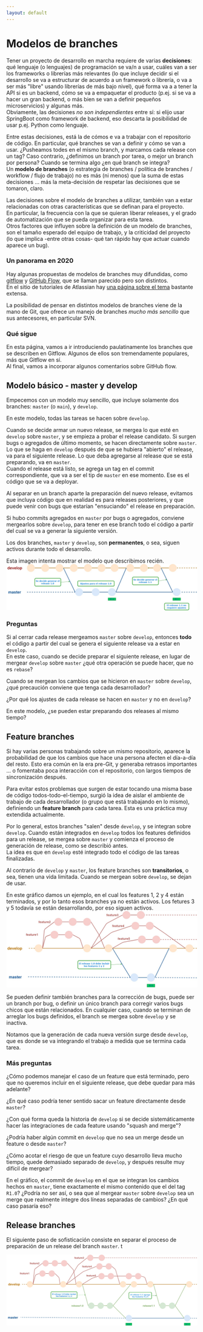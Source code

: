 ```yaml
---
layout: default
---
```


# Modelos de branches
Tener un proyecto de desarrollo en marcha requiere de varias **decisiones**: qué lenguaje (o lenguajes) de programación se va/n a usar, cuáles van a ser los frameworks o librerías más relevantes (lo que incluye decidir si el desarrollo se va a estructurar de acuerdo a un framework o librería, o va a ser más "libre" usando librerías de más bajo nivel), qué forma va a a tener la API si es un backend, cómo se va a empaquetar el producto (p.ej. si se va a hacer un gran backend, o más bien se van a definir pequeños microservicios) y algunas más.  
Obviamente, las decisiones _no son independientes_ entre sí: si elijo usar SpringBoot como framework de backend, eso descarta la posibilidad de usar p.ej. Python como lenguaje.

Entre estas decisiones, está la de cómos e va a trabajar con el repositorio de código. En particular, qué branches se van a definir y cómo se van a usar.
¿Pusheamos todes en el mismo branch, y marcamos cada release con un tag? Caso contrario, ¿definimos un branch por tarea, o mejor un branch por persona? Cuando se termina algo ¿en qué branch se integra?  
Un **modelo de branches** (o estrategia de branches / política de branches / workflow / flujo de trabajo) no es más (ni menos) que la suma de estas decisiones ... más la meta-decisión de respetar las decisiones que se tomaron, claro.  

Las decisiones sobre el modelo de branches a utilizar, también van a estar relacionadas con otras características que se definan para el proyecto.  
En particular, la frecuencia con la que se quieran liberar releases, y el grado de automatización que se pueda organizar para esta tarea.  
Otros factores que influyen sobre la definición de un modelo de branches, son el tamaño esperado del equipo de trabajo, y la criticidad del proyecto (lo que implica -entre otras cosas- qué tan rápido hay que actuar cuando aparece un bug).


### Un panorama en 2020
Hay algunas propuestas de modelos de branches muy difundidas, como [gitflow](https://nvie.com/posts/a-successful-git-branching-model/) y [GitHub Flow](https://guides.github.com/introduction/flow/), que se llaman parecido pero son distintos.  
En el sitio de tutoriales de Atlassian hay [una página sobre el tema](https://www.atlassian.com/git/tutorials/comparing-workflows) bastante extensa.

La posibilidad de pensar en distintos modelos de branches viene de la mano de Git, que ofrece un manejo de branches _mucho más sencillo_ que sus antecesores, en particular SVN. 


### Qué sigue
En esta página, vamos a ir introduciendo paulatinamente los branches que se describen en Gitflow. Algunos de ellos son tremendamente populares, más que Gitflow en sí.  
Al final, vamos a incorporar algunos comentarios sobre GitHub flow.


## Modelo básico - master y develop
Empecemos con un modelo muy sencillo, que incluye solamente dos branches: `master` (o `main`), y `develop`.  

En este modelo, todas las tareas se hacen sobre `develop`.  

Cuando se decide armar un nuevo release, se mergea lo que esté en `develop` sobre `master`, y se empieza a probar el release candidato. 
Si surgen bugs o agregados de último momento, se hacen directamente sobre `master`. Lo que se haga en `develop` después de que se hubiera "abierto" el release, va para el siguiente release. Lo que deba agregarse al release que se está preparando, va en `master`.  
Cuando el release está listo, se agrega un tag en el commit correspondiente, que va a ser el tip de `master` en ese momento. Ese es el código que se va a deployar.

Al separar en un branch aparte la preparación del nuevo release, evitamos que incluya código que en realidad es para releases posteriores, y que puede venir con bugs que estarían "ensuciando" el release en preparación.

Si hubo commits agregados en `master` por bugs o agregados, conviene  mergearlos sobre `develop`, para tener en ese branch todo el código a partir del cual se va a generar la siguiente versión.

Los dos branches, `master` y `develop`, son **permanentes**, o sea, siguen activos durante todo el desarrollo.

Esta imagen intenta mostrar el modelo que describimos recién.  
![master + develop](./images/branch-model-master-develop.jpg)

### Preguntas
Si al cerrar cada release mergeamos `master` sobre `develop`, entonces **todo** el código a partir del cual se genera el siguiente release va a estar en `develop`.   
En este caso, cuando se decide preparar el siguiente release, en lugar de mergear `develop` sobre `master` ¿qué otra operación se puede hacer, que no es `rebase`?

Cuando se mergean los cambios que se hicieron en `master` sobre `develop`, ¿qué precaución conviene que tenga cada desarrollador?

¿Por qué los ajustes de cada release se hacen en `master` y no en `develop`?

En este modelo, ¿se pueden estar preparando dos releases al mismo tiempo?


## Feature branches
Si hay varias personas trabajando sobre un mismo repositorio, aparece la probabilidad de que los cambios que hace una persona afecten el día-a-día del resto. Esto era común en la era pre-Git, y generaba retrasos importantes ... o fomentaba poca interacción con el repositorio, con largos tiempos de sincronización después.

Para evitar estos problemas que surgen de estar tocando una misma base de código todos-todo-el-tiempo, surgió la idea de aislar el ambiente de trabajo de cada desarrollador (o grupo que está trabajando en lo mismo), definiendo un **feature branch** para cada tarea. Esta es una práctica muy extendida actualmente.

Por lo general, estos branches "salen" desde `develop`, y se integran sobre `develop`. Cuando están integrados en `develop` todos los features definidos para un release, se mergea sobre `master` y comienza el proceso de generación de release, como se describió antes.  
La idea es que en `develop` esté integrado todo el código de las tareas finalizadas.

Al contrario de `develop` y `master`, los feature branches son **transitorios**, o sea, tienen una vida limitada. Cuando se mergean sobre `develop`, se dejan de usar.

En este gráfico damos un ejemplo, en el cual los features 1, 2 y 4 están terminados, y por lo tanto esos branches ya no están activos. Los fetures 3 y 5 todavía se están desarrollando, por eso siguen activos.  
![master + develop + features](./images/branch-model-with-features.jpg)

Se pueden definir también branches para la corrección de bugs, puede ser un branch por bug, o definir un único branch para corregir varios bugs chicos que están relacionados. En cualquier caso, cuando se terminan de arreglar los bugs definidos, el branch se mergea sobre `develop` y se inactiva.

Notamos que la generación de cada nueva versión surge desde `develop`, que es donde se va integrando el trabajo a medida que se termina cada tarea. 


### Más preguntas
¿Cómo podemos manejar el caso de un feature que está terminado, pero que no queremos incluir en el siguiente release, que debe quedar para más adelante?

¿En qué caso podría tener sentido sacar un feature directamente desde `master`?

¿Con qué forma queda la historia de `develop` si se decide sistemáticamente hacer las integraciones de cada feature usando "squash and merge"?

¿Podría haber algún commit en `develop` que no sea un merge desde un feature o desde `master`?

¿Cómo acotar el riesgo de que un feature cuyo desarrollo lleva mucho tiempo, quede demasiado separado de `develop`, y después resulte muy difícil de mergear?

En el gráfico, el commit de `develop` en el que se integran los cambios hechos en `master`, tiene exactamente el mismo contenido que el del tag `R1.0`? ¿Podría no ser así, o sea que al mergear `master` sobre `develop` sea un merge que realmente integre dos líneas separadas de cambios? ¿En qué caso pasaría eso?


## Release branches
El siguiente paso de sofisticación consiste en separar el proceso de preparación de un release del branch `master`. t


![master + develop + features + release](./images/branch-model-with-release.jpg)
